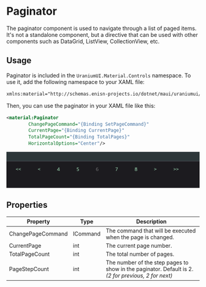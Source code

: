 # Paginator

The paginator component is used to navigate through a list of paged items. It's not a standalone component, but a directive that can be used with other components such as DataGrid, ListView, CollectionView, etc.

## Usage

Paginator is included in the `UraniumUI.Material.Controls` namespace. To use it, add the following namespace to your XAML file:

```xml
xmlns:material="http://schemas.enisn-projects.io/dotnet/maui/uraniumui/material"
```

Then, you can use the paginator in your XAML file like this:

```xml
<material:Paginator 
        ChangePageCommand="{Binding SetPageCommand}"
        CurrentPage="{Binding CurrentPage}"
        TotalPageCount="{Binding TotalPages}"
        HorizontalOptions="Center"/>
```

![Paginator](../../../../images/paginator-preview.png)


## Properties

| Property | Type | Description |
|----------|------|-------------|
| ChangePageCommand | ICommand | The command that will be executed when the page is changed. |
| CurrentPage | int | The current page number. |
| TotalPageCount | int | The total number of pages. |
| PageStepCount | int | The number of the step pages to show in the paginator. Default is 2. _(2 for previous, 2 for next)_ |

